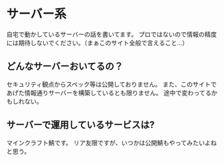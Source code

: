 # サーバー系

自宅で動かしているサーバーの話を書いてます。
プロではないので情報の精度には期待しないでください。（まぁこのサイト全般で言えること...）

## どんなサーバーおいてるの？

セキュリティ観点からスペック等は公開しておりません。
また、このサイトであげた情報通りサーバーを構築しているとも限りません。 途中で変わってるかもしれない。

## サーバーで運用しているサービスは?

マインクラフト鯖です。 リア友限ですが、いつかは公開鯖もやってみたいよねと思う。
